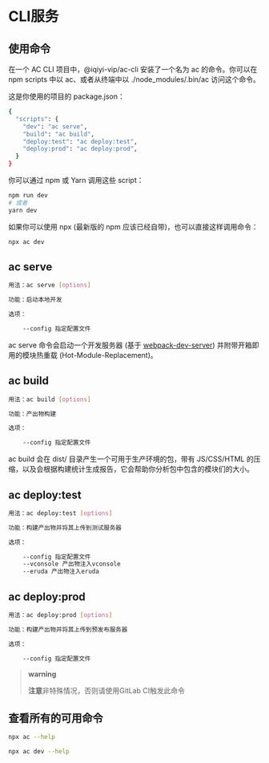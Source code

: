 # CLI服务

## 使用命令

在一个 AC CLI 项目中，@iqiyi-vip/ac-cli 安装了一个名为 ac 的命令。你可以在 npm scripts 中以 ac、或者从终端中以 ./node_modules/.bin/ac 访问这个命令。

这是你使用的项目的 package.json：

```bash
{
  "scripts": {
    "dev": "ac serve",
    "build": "ac build",
    "deploy:test": "ac deploy:test",
    "deploy:prod": "ac deploy:prod",
  }
}
```

你可以通过 npm 或 Yarn 调用这些 script：

```bash
npm run dev
# 或者
yarn dev
```

如果你可以使用 npx (最新版的 npm 应该已经自带)，也可以直接这样调用命令：

```bash
npx ac dev
```

## ac serve

```bash
用法：ac serve [options]

功能：启动本地开发

选项：

    --config 指定配置文件
```

ac serve 命令会启动一个开发服务器 (基于 [webpack-dev-server](https://www.npmjs.com/package/webpack-dev-server)) 并附带开箱即用的模块热重载 (Hot-Module-Replacement)。

## ac build

```bash
用法：ac build [options]

功能：产出物构建

选项：

    --config 指定配置文件
```

ac build 会在 dist/ 目录产生一个可用于生产环境的包，带有 JS/CSS/HTML 的压缩，以及会根据构建统计生成报告，它会帮助你分析包中包含的模块们的大小。

## ac deploy:test

```bash
用法：ac deploy:test [options]

功能：构建产出物并将其上传到测试服务器

选项：

    --config 指定配置文件
    --vconsole 产出物注入vconsole
    --eruda 产出物注入eruda
```

## ac deploy:prod

```bash
用法：ac deploy:prod [options]

功能：构建产出物并将其上传到预发布服务器

选项：

    --config 指定配置文件
```

> **warning**
>
> **注意**非特殊情况，否则请使用GitLab CI触发此命令

## 查看所有的可用命令

```bash
npx ac --help

npx ac dev --help
```

